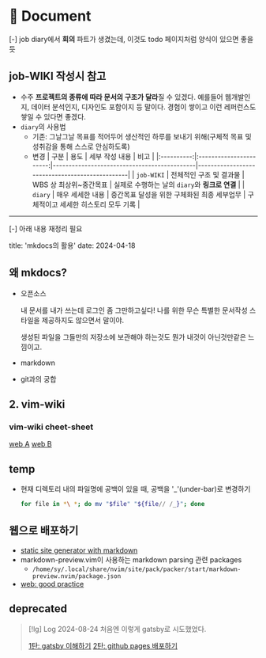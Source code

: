# 󰏢 Document



[-] job diary에서 **회의** 파트가 생겼는데, 이것도 todo 페이지처럼 양식이 있으면 좋을듯


##  job-WIKI 작성시 참고

- 수주 **프로젝트의 종류에 따라 문서의 구조가 달라**질 수 있겠다. 예를들어 웹개발인지, 데이터 분석인지, 디자인도 포함이지 등 말이다. 경험이 쌓이고 이런 레퍼런스도 쌓일 수 있다면 좋겠다.
- `diary`의 사용법
  - 기존: 그날그날 목표를 적어두어 생산적인 하루를 보내기 위해(구체적 목표 및 성취감을 통해 스스로 안심하도록)
  - 변경
    |    구분    |          용도           | 세부 작성 내용                              | 비고                                           |
    |:----------:|:-----------------------:|---------------------------------------------|------------------------------------------------|
    | `job-WIKI` | 전체적인 구조 및 결과물 | WBS 상 최상위~중간목표                      | 실제로 수행하는 날의 `diary`와 **링크로 연결** |
    |  `diary`   |    매우 세세한 내용     | 중간목표 달성을 위한 구체화된 최종 세부업무 | 구체적이고 세세한 히스토리 모두 기록           |




---

[-] 아래 내용 재정리 필요


title: 'mkdocs의 활용'
date: 2024-04-18


## 왜 mkdocs?

- 오픈소스

  내 문서를 내가 쓰는데 로그인 좀 그만하고싶다! 나를 위한 무슨 특별한 문서작성 스타일을 제공하지도 않으면서
  말이야.

  생성된 파일을 그들만의 저장소에 보관해야 하는것도 뭔가 내것이 아닌것만같은 느낌이고.

- markdown
- git과의 궁합


## 2. vim-wiki

### vim-wiki cheet-sheet

[web A](https://gist.github.com/drkarl/4c503bccb62558dc85e8b1bc0f29e9cb)
[web B](https://dokk.org/library/vimwiki_1.1.1_quick_reference_Posp%C3%ADchal_2011)


## temp

- 현재 디렉토리 내의 파일명에 공백이 있을 때, 공백을 '_'(under-bar)로 변경하기

  ```bash
  for file in *\ *; do mv "$file" "${file// /_}"; done
  ```

## 웹으로 배포하기

- [static site generator with markdown](https://dynalon.github.io/mdwiki/#!index.md)
- markdown-preview.vim이 사용하는 markdown parsing 관련 packages
  - `/home/sy/.local/share/nvim/site/pack/packer/start/markdown-preview.nvim/package.json`
- [web: good practice](https://mkaz.blog/)


## deprecated

> [!lg] Log 2024-08-24
> 처음엔 이렇게 gatsby로 시도했었다.
>
> [1탄: gatsby 이해하기](/Programing/tools/documentation/1탄:_gatsby_이해하기)
> [2탄: github pages 배포하기](/Programing/tools/documentation/2탄:_github_pages_배포하기)

